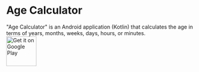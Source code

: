 # Age Calculator
"Age Calculator" is an Android application (Kotlin) that calculates the age in terms of years, months, weeks, days, hours, or minutes.<br/>
<a href="https://play.google.com/store/apps/details?id=com.lowbottgames.agecalculator" target="_blank">
<img src="https://play.google.com/intl/en_us/badges/static/images/badges/en_badge_web_generic.png" alt="Get it on Google Play" height="80"/></a>